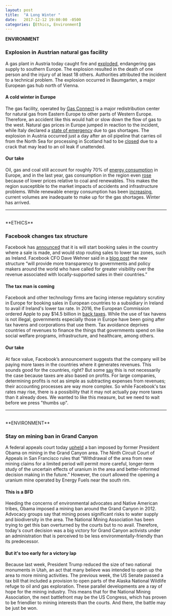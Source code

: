 ```yaml
---
layout: post
title:  "A Long Winter "
date:   2017-12-12 19:00:00 -0500
categories: [Ethics, Environment]
---
```


**ENVIRONMENT**

### Explosion in Austrian natural gas facility

A gas plant in Austria today caught fire and [exploded](https://www.theguardian.com/world/2017/dec/12/italy-declares-state-emergency-gas-explosion-austria), endangering gas supply to southern Europe. The explosion resulted in the death of one person and the injury of at least 18 others. Authorities attributed the incident to a technical problem. The explosion occurred in Baumgarten, a major European gas hub north of Vienna.

#### A cold winter in Europe

The gas facility, operated by [Gas Connect](http://www.gasconnect.at/en) is a major redistribution center for natural gas from Eastern Europe to other parts of Western Europe. Therefore, an accident like this would halt or slow down the flow of gas to the west. Natural gas prices in Europe jumped in reaction to the incident, while Italy declared a [state of emergency](https://www.theguardian.com/world/2017/dec/12/italy-declares-state-emergency-gas-explosion-austria) due to gas shortages. The explosion in Austria occurred just a day after an oil pipeline that carries oil from the North Sea for processing in Scotland had to be [closed](http://www.bbc.com/news/uk-scotland-north-east-orkney-shetland-42322771) due to a crack that may lead to an oil leak if unattended.

#### Our take

Oil, gas and coal still account for roughly 70% of [energy consumption](http://ec.europa.eu/eurostat/statistics-explained/index.php/Energy_trends) in Europe, and in the last year, gas consumption in the region even [rose](https://www.bp.com/content/dam/bp/en/corporate/pdf/energy-economics/statistical-review-2017/bp-statistical-review-of-world-energy-2017-full-report.pdf) because of lower prices relative to coal and renewables. This makes the region susceptible to the market impacts of accidents and infrastructure problems. While renewable energy consumption has been [increasing](http://ec.europa.eu/eurostat/statistics-explained/index.php/Renewable_energy_statistics#Main_statistical_findings), current volumes are inadequate to make up for the gas shortages. Winter has arrived.

<hr />
<br />
**ETHICS**

### Facebook changes tax structure

Facebook has [announced](https://www.politico.eu/article/facebook-tax-digital-europe-revenue-sales-corporate-ireland-david-wehner/) that it is will start booking sales in the country where a sale is made, and would stop routing sales to lower tax zones, such as Ireland. Facebook CFO Dave Wehner said in a [blog post](https://newsroom.fb.com/news/2017/12/moving-to-a-local-selling-model/) the new structure “will provide more transparency to governments and policy makers around the world who have called for greater visibility over the revenue associated with locally-supported sales in their countries.”

#### The tax man is coming

Facebook and other technology firms are facing intense regulatory scrutiny in Europe for booking sales in European countries to a subsidiary in Ireland to avail if Ireland's lower tax rate. In 2016, the European Commission ordered Apple to pay $14.5 billion in [back taxes](https://www.npr.org/2016/08/30/491984277/european-commission-orders-apple-to-pay-14-5-billion-in-taxes). While the use of tax havens is not illegal, governments especially those in Europe have been going after tax havens and corporations that use them. Tax avoidance deprives countries of revenues to finance the things that governments spend on like social welfare programs, infrastructure, and healthcare, among others.

#### Our take

At face value, Facebook’s announcement suggests that the company will be paying more taxes in the countries where it generates revenues. This sounds good for the countries, right? But some [say](http://www.bbc.com/news/business-42324485) this is not necessarily the case because taxes are also based on profits. For large companies, determining profits is not as simple as subtracting expenses from revenues; their accounting processes are way more complex. So while Facebook's tax rates may rise, there is a possibility that it may not actually pay more taxes than it already does. We wanted to like this measure, but we need to wait before we press "thumbs up".

<hr />
<br />
**ENVIRONMENT**

### Stay on mining ban in Grand Canyon

A federal appeals court today [upheld](https://www.reuters.com/article/us-usa-mining-grandcanyon/u-s-court-upholds-grand-canyon-uranium-mining-ban-but-allows-mine-nearby-idUSKBN1E62LO) a ban imposed by former President Obama on mining in the Grand Canyon area. The Ninth Circuit Court of Appeals in San Francisco rules that “Withdrawal of the area from new mining claims for a limited period will permit more careful, longer-term study of the uncertain effects of uranium in the area and better-informed decision making in the future.” However, the court allowed the opening a uranium mine operated by Energy Fuels near the south rim.

#### This is a BFD

Heeding the concerns of environmental advocates and Native American tribes, Obama imposed a mining ban around the Grand Canyon in 2012. Advocacy groups say that mining poses significant risks to water supply and biodiversity in the area. The National Mining Association has been trying to get this ban overturned by the courts but to no avail. Therefore, today's court decision was a big victory for Grand Canyon activists under an administration that is perceived to be less environmentally-friendly than its predecessor.

#### But it's too early for a victory lap

Because last week, President Trump reduced the size of two national monuments in Utah, an act that many believe was intended to open up the area to more mining activities. The previous week, the US Senate passed a tax bill that included a provision to open parts of the Alaska National Wildlife refuge to oil and gas exploration. These parallel developments are a ray of hope for the mining industry. This means that for the National Mining Association, the next battlefront may be the US Congress, which has proven to be friendlier to mining interests than the courts. And there, the battle may be just be won.
